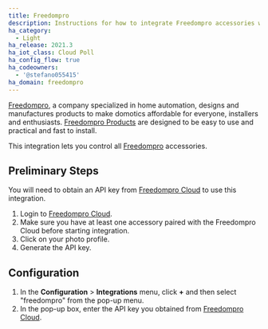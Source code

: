 ```yaml
---
title: Freedompro
description: Instructions for how to integrate Freedompro accessories within Home Assistant.
ha_category:
  - Light
ha_release: 2021.3
ha_iot_class: Cloud Poll
ha_config_flow: true
ha_codeowners:
  - '@stefano055415'
ha_domain: freedompro
---
```



[Freedompro](https://freedompro.eu/), a company specialized in home automation, designs and manufactures products to make domotics affordable for everyone, installers and enthusiasts. [Freedompro Products](https://freedompro.eu/collections/easykon) are designed to be easy to use and practical and fast to install.

This integration lets you control all [Freedompro](https://freedompro.eu/) accessories.


## Preliminary Steps

You will need to obtain an API key from [Freedompro Cloud](https://home.freedompro.eu/) to use this integration.

1. Login to [Freedompro Cloud](https://home.freedompro.eu/).
2. Make sure you have at least one accessory paired with the Freedompro Cloud before starting integration.
3. Click on your photo profile.
4. Generate the API key.


## Configuration

1. In the **Configuration** > **Integrations** menu, click **+** and then select "freedompro" from the pop-up menu.
2. In the pop-up box, enter the API key you obtained from [Freedompro Cloud](https://home.freedompro.eu/).
